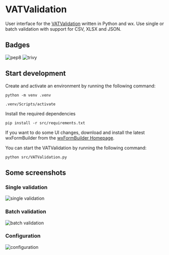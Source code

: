 # VATValidation

User interface for the [VATValidation](https://github.com/dseichter/VATValidation) written in Python and wx. Use single or batch validation with support for CSV, XLSX and JSON.

## Badges

![pep8](https://github.com/dseichter/VATValidation/actions/workflows/pep8.yml/badge.svg)
![trivy](https://github.com/dseichter/VATValidation/actions/workflows/trivy.yml/badge.svg)

## Start development

Create and activate an environment by running the following command:

```python -m venv .venv```

```.venv/Scripts/activate```

Install the required dependencies

```pip install -r src/requirements.txt```

If you want to do some UI changes, download and install the latest wxFormBuilder from the [wxFormBuilder Homepage](https://github.com/wxFormBuilder/wxFormBuilder).

You can start the VATValidation by running the following command:

```python src/VATValidation.py```

## Some screenshots

### Single validation

![single validation](images/single.png)

### Batch validation

![batch validation](images/batch.png)

### Configuration

![configuration](images/config.png)